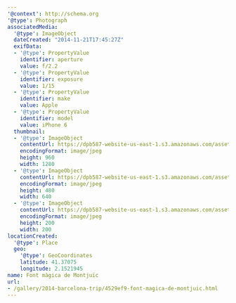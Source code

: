 ```yaml
---
'@context': http://schema.org
'@type': Photograph
associatedMedia:
  '@type': ImageObject
  dateCreated: "2014-11-21T17:45:27Z"
  exifData:
  - '@type': PropertyValue
    identifier: aperture
    value: f/2.2
  - '@type': PropertyValue
    identifier: exposure
    value: 1/15
  - '@type': PropertyValue
    identifier: make
    value: Apple
  - '@type': PropertyValue
    identifier: model
    value: iPhone 6
  thumbnail:
  - '@type': ImageObject
    contentUrl: https://dpb587-website-us-east-1.s3.amazonaws.com/asset/gallery/2014-barcelona-trip/4529ef9-font-magica-de-montjuic~1280.jpg
    encodingFormat: image/jpeg
    height: 960
    width: 1280
  - '@type': ImageObject
    contentUrl: https://dpb587-website-us-east-1.s3.amazonaws.com/asset/gallery/2014-barcelona-trip/4529ef9-font-magica-de-montjuic~640w.jpg
    encodingFormat: image/jpeg
    height: 480
    width: 640
  - '@type': ImageObject
    contentUrl: https://dpb587-website-us-east-1.s3.amazonaws.com/asset/gallery/2014-barcelona-trip/4529ef9-font-magica-de-montjuic~200x200.jpg
    encodingFormat: image/jpeg
    height: 200
    width: 200
locationCreated:
  '@type': Place
  geo:
    '@type': GeoCoordinates
    latitude: 41.37075
    longitude: 2.1521945
name: Font màgica de Montjuïc
url:
- /gallery/2014-barcelona-trip/4529ef9-font-magica-de-montjuic.html
---
```

